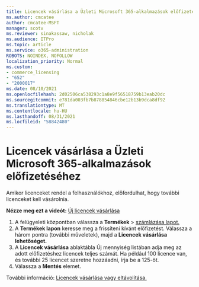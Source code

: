 ```yaml
---
title: Licencek vásárlása a Üzleti Microsoft 365-alkalmazások előfizetéséhez
ms.author: cmcatee
author: cmcatee-MSFT
manager: scotv
ms.reviewer: sinakassaw, nicholak
ms.audience: ITPro
ms.topic: article
ms.service: o365-administration
ROBOTS: NOINDEX, NOFOLLOW
localization_priority: Normal
ms.custom:
- commerce_licensing
- "652"
- "2000017"
ms.date: 08/10/2021
ms.openlocfilehash: 2d02506ca538293c1a8e9f56518759b13eab20dc
ms.sourcegitcommit: e781da003fb7b878854846cbe12b13b9dca8df92
ms.translationtype: MT
ms.contentlocale: hu-HU
ms.lasthandoff: 08/31/2021
ms.locfileid: "58842480"
---
```

# <a name="how-to-buy-licenses-for-your-microsoft-365-apps-for-business-subscription"></a>Licencek vásárlása a Üzleti Microsoft 365-alkalmazások előfizetéséhez

Amikor licenceket rendel a felhasználókhoz, előfordulhat, hogy további licenceket kell vásárolnia.

**Nézze meg ezt a videót:** [Új licencek vásárlása](https://go.microsoft.com/fwlink/p/?linkid=2154857)
  
1. A felügyeleti központban válassza a **Termékek**  >  [számlázása lapot.](https://go.microsoft.com/fwlink/p/?linkid=842054)
2. A **Termékek lapon** keresse meg a frissíteni kívánt előfizetést. Válassza a három pontra (további műveletek), majd a **Licencek vásárlása lehetőséget.**
3. A **Licencek vásárlása**  ablaktábla Új  mennyiség listában adja meg az adott előfizetéshez licencek teljes számát. Ha például 100 licence van, és további 25 licencet szeretne hozzáadni, írja be a 125-öt.
4. Válassza a **Mentés** elemet.

További információ: [Licencek vásárlása vagy eltávolítása.](https://docs.microsoft.com/microsoft-365/commerce/licenses/buy-licenses)